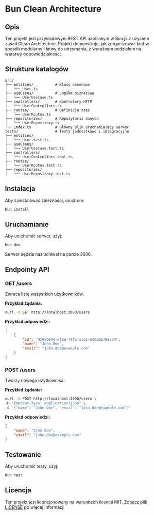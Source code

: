 # Bun Clean Architecture

## Opis

Ten projekt jest przykładowym REST API napisanym w Bun.js z użyciem zasad Clean Architecture. Projekt demonstruje, jak zorganizować kod w sposób modularny i łatwy do utrzymania, z wyraźnym podziałem na warstwy odpowiedzialności.

## Struktura katalogów

```
src/
├── entities/          # Klasy domenowe
│   └── User.ts
├── useCases/          # Logika biznesowa
│   └── UserUseCase.ts
├── controllers/       # Kontrolery HTTP
│   └── UserControllers.ts
├── routes/            # Definicje tras
│   └── UserRoutes.ts
├── repositories/      # Repozytoria danych
│   └── UserRepository.ts
└── index.ts           # Główny plik uruchamiający serwer
tests/                 # Testy jednostkowe i integracyjne
├── entities/
│   └── User.test.ts
├── useCases/
│   └── UserUseCase.test.ts
├── controllers/
│   └── UserControllers.test.ts
├── routes/
│   └── UserRoutes.test.ts
├── repositories/
│   └── UserRepository.test.ts
```

## Instalacja

Aby zainstalować zależności, uruchom:

```bash
bun install
```

## Uruchamianie

Aby uruchomić serwer, użyj:

```bash
bun dev
```

Serwer będzie nasłuchiwał na porcie 3000.

## Endpointy API

### GET /users

Zwraca listę wszystkich użytkowników.

**Przykład żądania:**

```bash
curl -X GET http://localhost:3000/users
```

**Przykład odpowiedzi:**

```json
[
    {
        "id": "0195064d-8f2a-74f6-a3d1-6c08b6791724",
        "name": "John Doe",
        "email": "john.doe@example.com"
    }
]
```

### POST /users

Tworzy nowego użytkownika.

**Przykład żądania:**

```bash
curl -X POST http://localhost:3000/users \
-H "Content-Type: application/json" \
-d '{"name": "John Doe", "email": "john.doe@example.com"}'
```

**Przykład odpowiedzi:**

```json
{
    "name": "John Doe",
    "email": "john.doe@example.com"
}
```

## Testowanie

Aby uruchomić testy, użyj:

```bash
bun test
```

## Licencja

Ten projekt jest licencjonowany na warunkach licencji MIT. Zobacz plik [LICENSE](./LICENSE) po więcej informacji.
